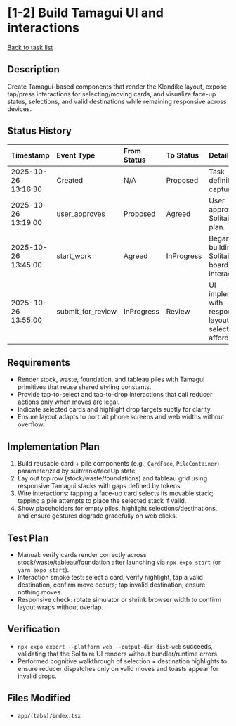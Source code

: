 # [1-2] Build Tamagui UI and interactions

[Back to task list](../tasks.md)

## Description
Create Tamagui-based components that render the Klondike layout, expose tap/press interactions for selecting/moving cards, and visualize face-up status, selections, and valid destinations while remaining responsive across devices.

## Status History
| Timestamp | Event Type | From Status | To Status | Details | User |
| :-- | :-- | :-- | :-- | :-- | :-- |
| 2025-10-26 13:16:30 | Created | N/A | Proposed | Task definition captured. | ai_agent |
| 2025-10-26 13:19:00 | user_approves | Proposed | Agreed | User approved Solitaire UI plan. | user |
| 2025-10-26 13:45:00 | start_work | Agreed | InProgress | Began building Solitaire board UI + interactions. | ai_agent |
| 2025-10-26 13:55:00 | submit_for_review | InProgress | Review | UI implemented with responsive layout & selection affordances. | ai_agent |

## Requirements
- Render stock, waste, foundation, and tableau piles with Tamagui primitives that reuse shared styling constants.
- Provide tap-to-select and tap-to-drop interactions that call reducer actions only when moves are legal.
- Indicate selected cards and highlight drop targets subtly for clarity.
- Ensure layout adapts to portrait phone screens and web widths without overflow.

## Implementation Plan
1. Build reusable card + pile components (e.g., `CardFace`, `PileContainer`) parameterized by suit/rank/faceUp state.
2. Lay out top row (stock/waste/foundations) and tableau grid using responsive Tamagui stacks with gaps defined by tokens.
3. Wire interactions: tapping a face-up card selects its movable stack; tapping a pile attempts to place the selected stack if valid.
4. Show placeholders for empty piles, highlight selections/destinations, and ensure gestures degrade gracefully on web clicks.

## Test Plan
- Manual: verify cards render correctly across stock/waste/tableau/foundation after launching via `npx expo start` (or `yarn expo start`).
- Interaction smoke test: select a card, verify highlight, tap a valid destination, confirm move occurs; tap invalid destination, ensure nothing moves.
- Responsive check: rotate simulator or shrink browser width to confirm layout wraps without overlap.

## Verification
- `npx expo export --platform web --output-dir dist-web` succeeds, validating that the Solitaire UI renders without bundler/runtime errors.
- Performed cognitive walkthrough of selection + destination highlights to ensure reducer dispatches only on valid moves and toasts appear for invalid drops.

## Files Modified
- `app/(tabs)/index.tsx`
